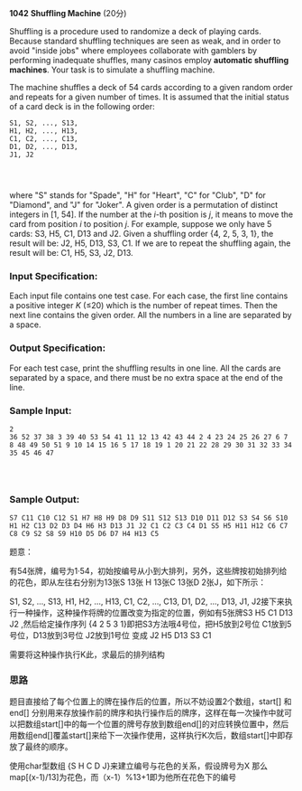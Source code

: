 **1042** **Shuffling Machine** (20分)

Shuffling is a procedure used to randomize a deck of playing cards. Because standard shuffling techniques are seen as weak, and in order to avoid "inside jobs" where employees collaborate with gamblers by performing inadequate shuffles, many casinos employ **automatic shuffling machines**. Your task is to simulate a shuffling machine.

The machine shuffles a deck of 54 cards according to a given random order and repeats for a given number of times. It is assumed that the initial status of a card deck is in the following order:

```
S1, S2, ..., S13, 
H1, H2, ..., H13, 
C1, C2, ..., C13, 
D1, D2, ..., D13, 
J1, J2

      
    
```

where "S" stands for "Spade", "H" for "Heart", "C" for "Club", "D" for "Diamond", and "J" for "Joker". A given order is a permutation of distinct integers in [1, 54]. If the number at the *i*-th position is *j*, it means to move the card from position *i* to position *j*. For example, suppose we only have 5 cards: S3, H5, C1, D13 and J2. Given a shuffling order {4, 2, 5, 3, 1}, the result will be: J2, H5, D13, S3, C1. If we are to repeat the shuffling again, the result will be: C1, H5, S3, J2, D13.

### Input Specification:

Each input file contains one test case. For each case, the first line contains a positive integer *K* (≤20) which is the number of repeat times. Then the next line contains the given order. All the numbers in a line are separated by a space.

### Output Specification:

For each test case, print the shuffling results in one line. All the cards are separated by a space, and there must be no extra space at the end of the line.

### Sample Input:

```in
2
36 52 37 38 3 39 40 53 54 41 11 12 13 42 43 44 2 4 23 24 25 26 27 6 7 8 48 49 50 51 9 10 14 15 16 5 17 18 19 1 20 21 22 28 29 30 31 32 33 34 35 45 46 47

      
    
```

### Sample Output:

```out
S7 C11 C10 C12 S1 H7 H8 H9 D8 D9 S11 S12 S13 D10 D11 D12 S3 S4 S6 S10 H1 H2 C13 D2 D3 D4 H6 H3 D13 J1 J2 C1 C2 C3 C4 D1 S5 H5 H11 H12 C6 C7 C8 C9 S2 S8 S9 H10 D5 D6 D7 H4 H13 C5
```

题意：

有54张牌，编号为1·54，初始按编号从小到大排列，另外，这些牌按初始排列给的花色，即从左往右分别为13张S  13张 H 13张C 13张D 2张J，如下所示：

S1, S2, ..., S13, 
H1, H2, ..., H13, 
C1, C2, ..., C13, 
D1, D2, ..., D13, 
J1, J2接下来执行一种操作，这种操作将牌的位置改变为指定的位置，例如有5张牌S3 H5 C1 D13  J2	,然后给定操作序列 {4 2 5 3 1}即把S3方法哦4号位，把H5放到2号位 C1放到5号位，D13放到3号位  J2放到1号位 变成 J2 H5 D13 S3 C1 

需要将这种操作执行K此，求最后的排列结构

### 思路

题目直接给了每个位置上的牌在操作后的位置，所以不妨设置2个数组，start[] 和end[]  分别用来存放操作前的牌序和执行操作后的牌序，这样在每一次操作中就可以把数组start[]中的每一个位置的牌号存放到数组end[]的对应转换位置中，然后用数组end[]覆盖start[]来给下一次操作使用，这样执行K次后，数组start[]中即存放了最终的顺序。

使用char型数组 {S H C D J}来建立编号与花色的关系，假设牌号为X 那么map[(x-1)/13]为花色，而（x-1）%13+1即为他所在花色下的编号



